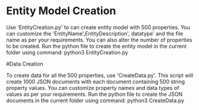 # Entity Model Creation

Use 'EntityCreation.py' to can create entity model with 500 properties. You can customize the 'EntityName',EntityDescription', datatype' and the file name as per your requirements. You can also  alter the  number of properties to  be created. Run the python file to create the entity model in the current folder using command:  python3  EntityCreation.py 

#Data Creation

To create data  for  all the 500  properties, use 'CreateData.py'. This script will create 1000 JSON documents with each document containing 500 string property values. You can customize property names and data types of values as per your requirements.
Run the python file to create the JSON documents in the current folder using command:  python3  CreateData.py 
